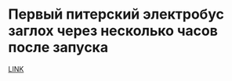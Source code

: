 # Первый питерский электробус заглох через несколько часов после запуска 



[LINK](https://varlamov.ru/3356870.html)
